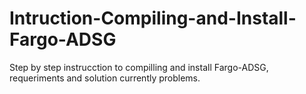 # Intruction-Compiling-and-Install-Fargo-ADSG
Step by step instrucction to compilling and install Fargo-ADSG, requeriments and solution currently problems.
